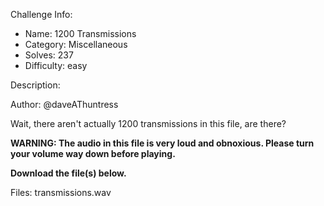 
Challenge Info:
 - Name: 1200 Transmissions
 - Category: Miscellaneous    
 - Solves: 237
 - Difficulty: easy


 Description:

 Author: @daveAThuntress  
  
Wait, there aren't actually 1200 transmissions in this file, are there?   
  
  **WARNING: The audio in this file is very loud and obnoxious. Please turn your volume way down before playing.**    
  
 **Download the file(s) below.**


 Files: transmissions.wav
